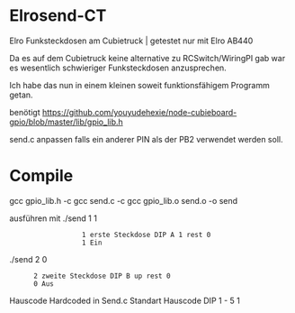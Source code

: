Elrosend-CT
===========

Elro Funksteckdosen am Cubietruck | getestet nur mit Elro AB440

Da es auf dem Cubietruck keine alternative zu RCSwitch/WiringPI gab war es wesentlich schwieriger Funksteckdosen anzusprechen.

Ich habe das nun in einem kleinen soweit funktionsfähigem Programm getan.

benötigt
https://github.com/youyudehexie/node-cubieboard-gpio/blob/master/lib/gpio_lib.h

send.c anpassen falls ein anderer PIN als der PB2 verwendet werden soll.


Compile
===================
gcc gpio_lib.h -c
gcc send.c -c
gcc gpio_lib.o send.o -o send

ausführen mit ./send 1 1      

                      1 erste Steckdose DIP A 1 rest 0
                      1 Ein
                      
./send 2 0
          
          2 zweite Steckdose DIP B up rest 0
          0 Aus
          
          
Hauscode Hardcoded in Send.c  Standart Hauscode DIP 1 - 5  1



